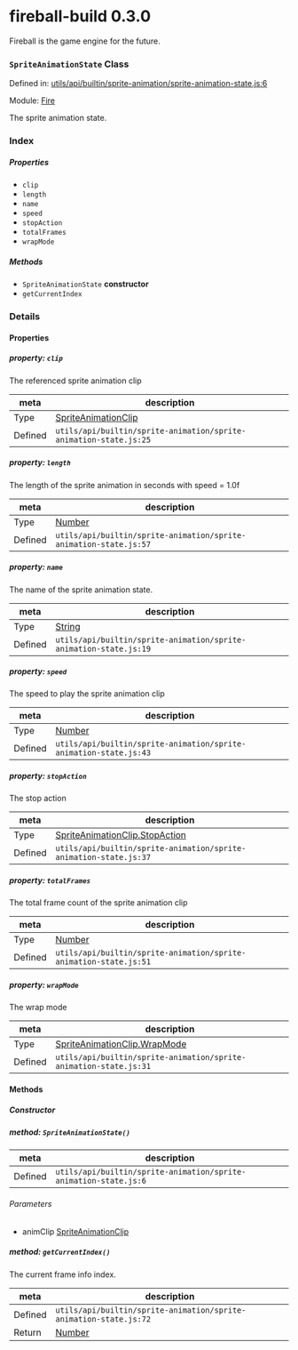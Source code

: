 
# fireball-build 0.3.0

Fireball is the game engine for the future.

### `SpriteAnimationState` Class


Defined in: [utils/api/builtin/sprite-animation/sprite-animation-state.js:6](../files/utils/api/builtin/sprite-animation/sprite-animation-state.js.js)

Module: [Fire](../modules/Fire.md)




The sprite animation state.

### Index

##### Properties

  - `clip`
  - `length`
  - `name`
  - `speed`
  - `stopAction`
  - `totalFrames`
  - `wrapMode`



##### Methods

  - `SpriteAnimationState` **constructor**
  - `getCurrentIndex`





### Details


#### Properties



##### property: `clip`

The referenced sprite animation clip

| meta | description |
|------|-------------|
| Type | <a href="../classes/SpriteAnimationClip.html" class="crosslink">SpriteAnimationClip</a> |
| Defined | `utils/api/builtin/sprite-animation/sprite-animation-state.js:25` |




##### property: `length`

The length of the sprite animation in seconds with speed = 1.0f

| meta | description |
|------|-------------|
| Type | <a href="https://developer.mozilla.org/en/JavaScript/Reference/Global_Objects/Number" class="crosslink external" target="_blank">Number</a> |
| Defined | `utils/api/builtin/sprite-animation/sprite-animation-state.js:57` |




##### property: `name`

The name of the sprite animation state.

| meta | description |
|------|-------------|
| Type | <a href="https://developer.mozilla.org/en/JavaScript/Reference/Global_Objects/String" class="crosslink external" target="_blank">String</a> |
| Defined | `utils/api/builtin/sprite-animation/sprite-animation-state.js:19` |




##### property: `speed`

The speed to play the sprite animation clip

| meta | description |
|------|-------------|
| Type | <a href="https://developer.mozilla.org/en/JavaScript/Reference/Global_Objects/Number" class="crosslink external" target="_blank">Number</a> |
| Defined | `utils/api/builtin/sprite-animation/sprite-animation-state.js:43` |




##### property: `stopAction`

The stop action

| meta | description |
|------|-------------|
| Type | <a href="../classes/SpriteAnimationClip.StopAction.html" class="crosslink">SpriteAnimationClip.StopAction</a> |
| Defined | `utils/api/builtin/sprite-animation/sprite-animation-state.js:37` |




##### property: `totalFrames`

The total frame count of the sprite animation clip

| meta | description |
|------|-------------|
| Type | <a href="https://developer.mozilla.org/en/JavaScript/Reference/Global_Objects/Number" class="crosslink external" target="_blank">Number</a> |
| Defined | `utils/api/builtin/sprite-animation/sprite-animation-state.js:51` |




##### property: `wrapMode`

The wrap mode

| meta | description |
|------|-------------|
| Type | <a href="../classes/SpriteAnimationClip.WrapMode.html" class="crosslink">SpriteAnimationClip.WrapMode</a> |
| Defined | `utils/api/builtin/sprite-animation/sprite-animation-state.js:31` |






<!-- Method Block -->
#### Methods

##### Constructor

##### method: `SpriteAnimationState()`



| meta | description |
|------|-------------|
| Defined | `utils/api/builtin/sprite-animation/sprite-animation-state.js:6` |

###### Parameters
- animClip <a href="../classes/SpriteAnimationClip.html" class="crosslink">SpriteAnimationClip</a>  


##### method: `getCurrentIndex()`

The current frame info index.

| meta | description |
|------|-------------|
| Defined | `utils/api/builtin/sprite-animation/sprite-animation-state.js:72` |
| Return 		 | <a href="https://developer.mozilla.org/en/JavaScript/Reference/Global_Objects/Number" class="crosslink external" target="_blank">Number</a> 




